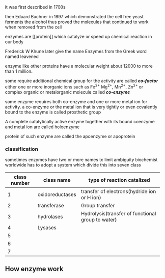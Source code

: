 


it was  first described in 1700s

then Eduard Buchner in 1897 which demonstrated the cell free  yeast ferments the alcohol thus proved the molecules that continued to work when removed from the cell 


enzymes are [[protein]] which catalyze or speed up chemical reaction in our body

Frederick W Khune later give the name Enzymes from the Greek word named leavened 

enzyme like other proteins have a molecular weight about 12000 to more than 1 million. 

some require additional chemical group for the activity are called ***co-factor*** either one or more inorganic ions such as $\mathrm{Fe^{2+}}$ $\mathrm{Mg^{2+}}$, $\mathrm{Mn^{2+}}$, $\mathrm{Zn^{2+}}$ or complex organic or metalorganic molecule called ***co-enzyme*** 

some enzyme requires both co-enzyme and one or more metal ion for activity. a co-enzyme or the metal ion that is very tightly or even covalently bound to the enzyme is called prosthetic group


A complete catalytically active enzyme together with its bound coenzyme and metal ion are called holoenzyme 

protein of such enzyme are called the apoenzyme or apoprotein



### classification

sometimes enzymes have two or more names  to limit ambiguity biochemist worldwide has to adopt a system which divide this into seven class 



| class number | class name      | type of reaction catalized                        |
| ------------ | --------------- | ------------------------------------------------- |
| 1            | oxidoreductases | transfer of electrons(hydride ion or H ion)       |
| 2            | transferase     | Group transfer                                    |
| 3            | hydrolases      | Hydrolysis(transfer of functional group to water) |
| 4            | Lysases         |                                                   |
| 5            |                 |                                                   |
| 6            |                 |                                                   |
| 7            |                 |                                                   |










## How enzyme work


